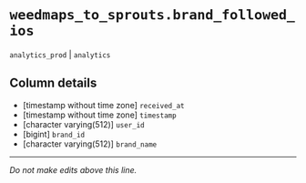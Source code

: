 # `weedmaps_to_sprouts.brand_followed_ios`
`analytics_prod` | `analytics`

## Column details
* [timestamp without time zone] `received_at`
* [timestamp without time zone] `timestamp`
* [character varying(512)] `user_id`
* [bigint]    `brand_id`
* [character varying(512)] `brand_name`

-------------------------------------------------------------------------------
*Do not make edits above this line.*
